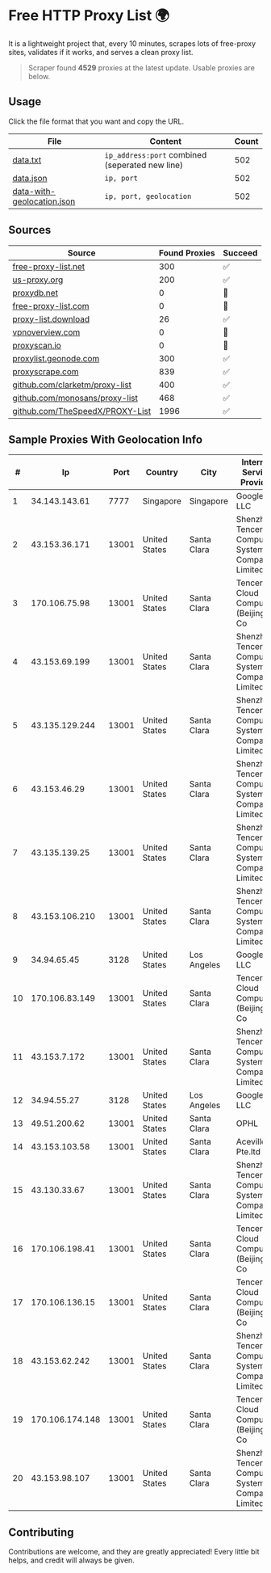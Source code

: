 
# Free HTTP Proxy List 🌍

It is a lightweight project that, every 10 minutes, scrapes lots of free-proxy sites, validates if it works, and serves a clean proxy list.


> Scraper found **4529** proxies at the latest update. Usable proxies are below.

## Usage

Click the file format that you want and copy the URL.


|File|Content|Count|
|----|-------|-----|
|[data.txt](https://raw.githubusercontent.com/themiralay/Proxy-List-World/master/data.txt)|`ip_address:port` combined (seperated new line)|502|
|[data.json](https://raw.githubusercontent.com/themiralay/Proxy-List-World/master/data.json)|`ip, port`|502|
|[data-with-geolocation.json](https://raw.githubusercontent.com/themiralay/Proxy-List-World/master/data-with-geolocation.json)|`ip, port, geolocation`|502|

## Sources

|Source|Found Proxies|Succeed|
|------|-------------|-------|
|[free-proxy-list.net](https://free-proxy-list.net)|300|✅|
|[us-proxy.org](https://www.us-proxy.org)|200|✅|
|[proxydb.net](http://proxydb.net)|0|🚫|
|[free-proxy-list.com](https://free-proxy-list.com/?page=&port=&type%5B%5D=http&type%5B%5D=https&up_time=0&search=Search)|0|🚫|
|[proxy-list.download](https://www.proxy-list.download/HTTP)|26|✅|
|[vpnoverview.com](https://vpnoverview.com/privacy/anonymous-browsing/free-proxy-servers)|0|🚫|
|[proxyscan.io](https://www.proxyscan.io)|0|🚫|
|[proxylist.geonode.com](https://proxylist.geonode.com/api/proxy-list?limit=300&page=1&sort_by=lastChecked&sort_type=desc&protocols=http,https)|300|✅|
|[proxyscrape.com](https://api.proxyscrape.com/v2/?request=displayproxies&protocol=http&timeout=10000&country=all&ssl=all&anonymity=all)|839|✅|
|[github.com/clarketm/proxy-list](https://raw.githubusercontent.com/clarketm/proxy-list/master/proxy-list-raw.txt)|400|✅|
|[github.com/monosans/proxy-list](https://raw.githubusercontent.com/monosans/proxy-list/main/proxies/http.txt)|468|✅|
|[github.com/TheSpeedX/PROXY-List](https://raw.githubusercontent.com/TheSpeedX/PROXY-List/master/http.txt)|1996|✅|


## Sample Proxies With Geolocation Info

|#|Ip|Port|Country|City|Internet Service Provider|
|-|--|----|-------|----|-------------------------|
|1|34.143.143.61|7777|Singapore|Singapore|Google LLC|
|2|43.153.36.171|13001|United States|Santa Clara|Shenzhen Tencent Computer Systems Company Limited|
|3|170.106.75.98|13001|United States|Santa Clara|Tencent Cloud Computing (Beijing) Co|
|4|43.153.69.199|13001|United States|Santa Clara|Shenzhen Tencent Computer Systems Company Limited|
|5|43.135.129.244|13001|United States|Santa Clara|Shenzhen Tencent Computer Systems Company Limited|
|6|43.153.46.29|13001|United States|Santa Clara|Shenzhen Tencent Computer Systems Company Limited|
|7|43.135.139.25|13001|United States|Santa Clara|Shenzhen Tencent Computer Systems Company Limited|
|8|43.153.106.210|13001|United States|Santa Clara|Shenzhen Tencent Computer Systems Company Limited|
|9|34.94.65.45|3128|United States|Los Angeles|Google LLC|
|10|170.106.83.149|13001|United States|Santa Clara|Tencent Cloud Computing (Beijing) Co|
|11|43.153.7.172|13001|United States|Santa Clara|Shenzhen Tencent Computer Systems Company Limited|
|12|34.94.55.27|3128|United States|Los Angeles|Google LLC|
|13|49.51.200.62|13001|United States|Santa Clara|OPHL|
|14|43.153.103.58|13001|United States|Santa Clara|Aceville Pte.ltd|
|15|43.130.33.67|13001|United States|Santa Clara|Shenzhen Tencent Computer Systems Company Limited|
|16|170.106.198.41|13001|United States|Santa Clara|Tencent Cloud Computing (Beijing) Co|
|17|170.106.136.15|13001|United States|Santa Clara|Tencent Cloud Computing (Beijing) Co|
|18|43.153.62.242|13001|United States|Santa Clara|Shenzhen Tencent Computer Systems Company Limited|
|19|170.106.174.148|13001|United States|Santa Clara|Tencent Cloud Computing (Beijing) Co|
|20|43.153.98.107|13001|United States|Santa Clara|Shenzhen Tencent Computer Systems Company Limited|



## Contributing

Contributions are welcome, and they are greatly appreciated! Every
little bit helps, and credit will always be given.

